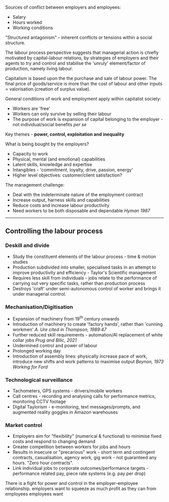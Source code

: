 Sources of conflict between employers and employees:
- Salary
- Hours worked
- Working conditions

"Structured antagonism" - inherent conflicts or tensions within a social structure.

The labour process perspective suggests that managerial action is chiefly motivated by capital-labour relations, by strategies of employers and their agents to try and control and stabilise the 'unruly' element/factor of production, namely living labour.

Capitalism is based upon the the purchase and sale of labour power.
The final price of goods/service is more than the cost of labour and other inputs = valorisation (creation of surplus value).

General conditions of work and employment apply within capitalist society:
- Workers are 'free'
- Workers can only survive by selling their labour
- The purpose of work is expansion of capital belonging to the employer - not individual/social benefits *per se*

Key themes - **power, control, exploitation and inequality**

What is being bought by the employers?
- Capacity to work
- Physical, mental (and emotional) capabilities
- Latent skills, knowledge and expertise
- Intangibles - 'commitment, loyalty, drive, passion, energy'
- Higher level objectives: customer/client satisfaction?

The management challenge:
- Deal with the indeterminate nature of the employment contract
- Increase output, harness skills and capabilities
- Reduce costs and increase labour productivity
- Need workers to be both disposable and dependable *Hyman 1987*

---

## Controlling the labour process

### Deskill and divide

- Study the constituent elements of the labour process - time & motion studies
- Production subdivided into smaller, specialised tasks in an attempt to improve productivity and efficiency - Taylor's Scientific management
- Requires less skill from individuals - jobs relate to the performance of carrying out very specific tasks, rather than production process
- Destroys 'craft' under semi-autonomous control of worker and brings it under managerial control.

### Mechanisation/Digitisation

- Expansion of machinery from 19$^{th}$ century onwards
- Introduction of machinery to create 'factory hands', rather than 'cunning workmen' *A. Ure cited in Thompson, 1989:47*
- Further reduced skill requirements - automation/AI replacement of white collar jobs *Prug and Bilic, 2021*
- Undermined control and power of labour
- Prolonged working day
- Introduction of assembly lines: physically increase pace of work, introduce new shifts and work patterns to maximise output *Beynon, 1973 Working for Ford*

### Technological surveillance
- Tachometers, GPS systems - drivers/mobile workers
- Call centres - recording and analysing calls for performance metrics, monitoring CCTV footage
- Digital Taylorism - e-monitoring, text messages/prompts, and augmented reality goggles in Amazon warehouses

### Market control
- Employers aim for "flexibility" (numerical & functional) to minimise fixed costs and respond to changing demand
- Greater competition between workers for jobs and hours
- Results in insecure or "precarious" work - short term and contingent contracts, casualisation, agency work, gig work - not guaranteed any hours. "Zero hour contracts".
- Link individual jobs to corporate outcomes/performance targets - performance related pay, piece rate systems (e.g. pay per drop)

There is a fight for power and control in the employer-employee relationship.
employers want to squeeze as much profit as they can from employees
employees want 








